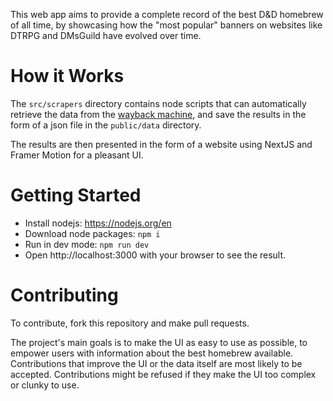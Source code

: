 This web app aims to provide a complete record of the best D&D homebrew of all time, by showcasing how the "most popular" banners on websites like DTRPG and DMsGuild have evolved over time.

# How it Works
The `src/scrapers` directory contains node scripts that can automatically retrieve the data from the [wayback machine](https://web.archive.org/), and save the results in the form of a json file in the `public/data` directory.

The results are then presented in the form of a website using NextJS and Framer Motion for a pleasant UI.

# Getting Started
* Install nodejs: https://nodejs.org/en
* Download node packages: `npm i`
* Run in dev mode: `npm run dev`
* Open http://localhost:3000 with your browser to see the result.

# Contributing
To contribute, fork this repository and make pull requests.

The project's main goals is to make the UI as easy to use as possible, to empower users with information about the best homebrew available. Contributions that improve the UI or the data itself are most likely to be accepted. Contributions might be refused if they make the UI too complex or clunky to use.
